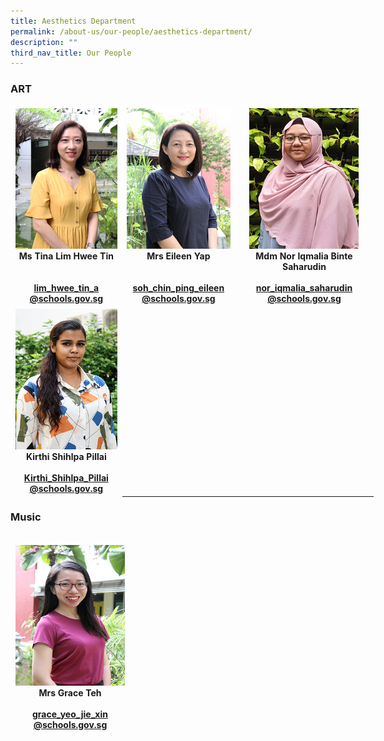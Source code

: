 ```yaml
---
title: Aesthetics Department
permalink: /about-us/our-people/aesthetics-department/
description: ""
third_nav_title: Our People
---
```

### ART

<table style="border-collapse:collapse;border-spacing:0;table-layout: fixed; width: 581px" class="tg">
	<thead>
		<tr>
<th style="border-color:#ffffff;border-style:solid;border-width:1px;text-align:center;">
				<img src="/images/Mdm_Lim_Hwee_Tin_optimisedforweb.jpg" width="175" height="225">
				<br>Ms Tina Lim Hwee Tin<br><br><br>
				<a href="mailto:lim_hwee_tin_a@schools.gov.sg">lim_hwee_tin_a<br>@schools.gov.sg</a><br>
</th>
			
<th style="border-color:#ffffff;border-style:solid;border-width:1px;text-align:center;">
				<img src="/images/Mrs_Eileen_Yap_optimisedforweb.jpg" width="175" height="225">
				<br>Mrs Eileen Yap<br><br><br>
				<a href="mailto:soh_chin_ping_eileen@schools.gov.sg">soh_chin_ping_eileen<br>@schools.gov.sg</a><br>
</th>
			
<th style="border-color:#ffffff;border-style:solid;border-width:1px;text-align:center;">
				<img src="/images/Iqmalia_optimisedforweb.jpg" width="175" height="225">
				<br>Mdm Nor Iqmalia
Binte Saharudin<br><br>
				<a href="mailto:nor_iqmalia_saharudinh@schools.gov.sg">nor_iqmalia_saharudin<br>@schools.gov.sg</a><br>
</th></tr>
	</thead>

<th style="border-color:#ffffff;border-style:solid;border-width:1px;text-align:center;">
				<img src="/images/Kirthi_optimisedforweb.jpg" width="175" height="225">
				<br>Kirthi Shihlpa Pillai<br><br>
				<a href="mailto:Kirthi_Shihlpa_Pillai@schools.gov.sg">Kirthi_Shihlpa_Pillai<br>@schools.gov.sg</a><br>
</th>


<table style="border-collapse:collapse;border-spacing:0;table-layout: fixed; width: 581px" class="tg">
	<thead>
		<tr>

### Music
<table style="border-collapse:collapse;border-spacing:0;table-layout: fixed; width: 581px" class="tg">
	<thead>
		<tr>
<th style="border-color:#ffffff;border-style:solid;border-width:1px;text-align:center;">
				<img src="/images/Miss_Grace_Yeo_Jie_Xin_optimisedforweb.jpg" width="175" height="225">
				<br>Mrs Grace Teh<br><br>
				<a href="mailto:grace_yeo_jie_xin@schools.gov.sg">grace_yeo_jie_xin<br>@schools.gov.sg</a><br>
</th>
			
<th style="border-color:#ffffff;border-style:solid;border-width:1px;text-align:center;">

<br>
</th>
			
<th style="border-color:#ffffff;border-style:solid;border-width:1px;text-align:center;">

</th></tr>
	</thead>


<table style="border-collapse:collapse;border-spacing:0;table-layout: fixed; width: 581px" class="tg">
	<thead>
		<tr>
			
</tr>
	</thead>